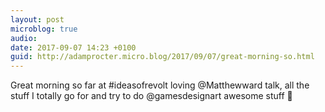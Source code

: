 ```yaml
---
layout: post
microblog: true
audio: 
date: 2017-09-07 14:23 +0100
guid: http://adamprocter.micro.blog/2017/09/07/great-morning-so.html
---
```

Great morning so far at #ideasofrevolt loving @Matthewward talk, all the stuff I totally go for and try to do @gamesdesignart awesome stuff 👏 
